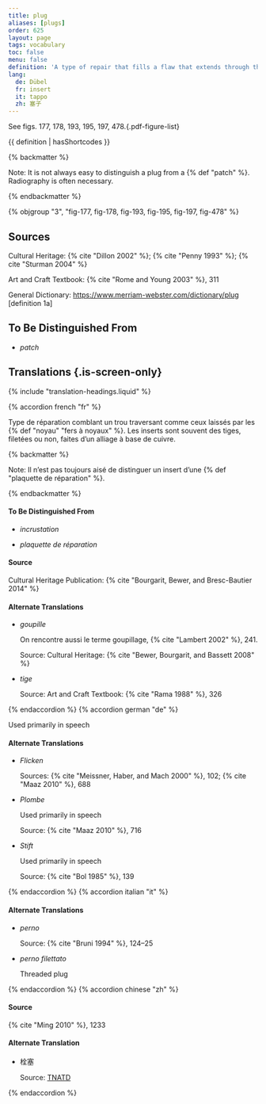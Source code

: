 ```yaml
---
title: plug
aliases: [plugs]
order: 625
layout: page
tags: vocabulary
toc: false
menu: false
definition: 'A type of repair that fills a flaw that extends through the full thickness of the metal wall, specifically those that occur with the removal of {% def "core pins" %} and {% def "armature" %} rods. Circular plugs are often threaded in order to mechanically lock them in place. See [I.4](/vol-1/4/).'
lang:
  de: Dübel
  fr: insert
  it: tappo
  zh: 塞子
---
```


See figs. 177, 178, 193, 195, 197, 478.{.pdf-figure-list}

{{ definition | hasShortcodes }}

{% backmatter %}

Note: It is not always easy to distinguish a plug from a {% def "patch" %}. Radiography is often necessary.

{% endbackmatter %}

{% objgroup "3", "fig-177, fig-178, fig-193, fig-195, fig-197, fig-478" %}

## Sources

Cultural Heritage: {% cite "Dillon 2002" %}; {% cite "Penny 1993" %}; {% cite "Sturman 2004" %}

Art and Craft Textbook: {% cite "Rome and Young 2003" %}, 311

General Dictionary: <https://www.merriam-webster.com/dictionary/plug> [definition 1a]

## To Be Distinguished From

- *patch*

## Translations {.is-screen-only}

<div class="accordion">
{% include "translation-headings.liquid" %}

{% accordion french "fr" %}

Type de réparation comblant un trou traversant comme ceux laissés par les {% def "noyau" "fers à noyaux" %}. Les inserts sont souvent des tiges, filetées ou non, faites d’un alliage à base de cuivre.

{% backmatter %}

Note: Il n’est pas toujours aisé de distinguer un insert d’une {% def "plaquette de réparation" %}.

{% endbackmatter %}

#### To Be Distinguished From

- *incrustation*

- *plaquette de réparation*

#### Source

Cultural Heritage Publication: {% cite "Bourgarit, Bewer, and Bresc-Bautier 2014" %}

#### Alternate Translations

- *goupille*

    On rencontre aussi le terme goupillage, {% cite "Lambert 2002" %}, 241.

    Source: Cultural Heritage: {% cite "Bewer, Bourgarit, and Bassett 2008" %}

- *tige*

    Source: Art and Craft Textbook: {% cite "Rama 1988" %}, 326

{% endaccordion %}
{% accordion german "de" %}

Used primarily in speech

#### Alternate Translations

- *Flicken*

    Sources: {% cite "Meissner, Haber, and Mach 2000" %}, 102; {% cite "Maaz 2010" %}, 688

- *Plombe*

    Used primarily in speech

    Source: {% cite "Maaz 2010" %}, 716

- *Stift*

    Used primarily in speech

    Source: {% cite "Bol 1985" %}, 139

{% endaccordion %}
{% accordion italian "it" %}

#### Alternate Translations

- *perno*

    Source: {% cite "Bruni 1994" %}, 124–25

- *perno filettato*

    Threaded plug

{% endaccordion %}
{% accordion chinese "zh" %}

#### Source

{% cite "Ming 2010" %}, 1233

#### Alternate Translation

- <span lang="zh">栓塞</span>

    Source: [TNATD](https://terms.naer.edu.tw/detail/625440/?index=3)

{% endaccordion %}

</div>

